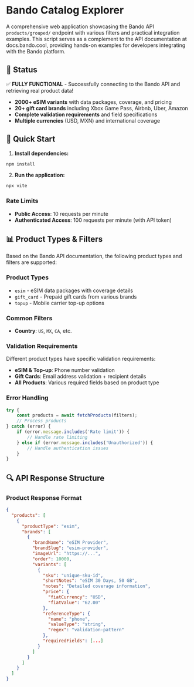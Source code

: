 # Bando Catalog Explorer

A comprehensive web application showcasing the Bando API `products/grouped/` endpoint with various filters and practical integration examples. This script serves as a complement to the API documentation at docs.bando.cool, providing hands-on examples for developers integrating with the Bando platform.

## 🚀 Status

✅ **FULLY FUNCTIONAL** - Successfully connecting to the Bando API and retrieving real product data!

- **2000+ eSIM variants** with data packages, coverage, and pricing
- **20+ gift card brands** including Xbox Game Pass, Airbnb, Uber, Amazon
- **Complete validation requirements** and field specifications
- **Multiple currencies** (USD, MXN) and international coverage

## 🚀 Quick Start

1. **Install dependencies:**
```bash
npm install
```

2. **Run the application:**
```bash
npx vite
```

### Rate Limits

- **Public Access**: 10 requests per minute
- **Authenticated Access**: 100 requests per minute (with API token)

## 📊 Product Types & Filters

Based on the Bando API documentation, the following product types and filters are supported:

### Product Types
- `esim` - eSIM data packages with coverage details
- `gift_card` - Prepaid gift cards from various brands  
- `topup` - Mobile carrier top-up options

### Common Filters
- **Country**: `US`, `MX`, `CA`, etc.

### Validation Requirements

Different product types have specific validation requirements:

- **eSIM & Top-up**: Phone number validation
- **Gift Cards**: Email address validation + recipient details
- **All Products**: Various required fields based on product type


### Error Handling
```javascript
try {
    const products = await fetchProducts(filters);
    // Process products
} catch (error) {
    if (error.message.includes('Rate limit')) {
        // Handle rate limiting
    } else if (error.message.includes('Unauthorized')) {
        // Handle authentication issues
    }
}
```

## 🔍 API Response Structure

### Product Response Format
```json
{
  "products": [
    {
      "productType": "esim",
      "brands": [
        {
          "brandName": "eSIM Provider",
          "brandSlug": "esim-provider",
          "imageUrl": "https://...",
          "order": 10000,
          "variants": [
            {
              "sku": "unique-sku-id",
              "shortNotes": "eSIM 30 Days, 50 GB",
              "notes": "Detailed coverage information",
              "price": {
                "fiatCurrency": "USD",
                "fiatValue": "62.00"
              },
              "referenceType": {
                "name": "phone",
                "valueType": "string",
                "regex": "validation-pattern"
              },
              "requiredFields": [...]
            }
          ]
        }
      ]
    }
  ]
}
```
